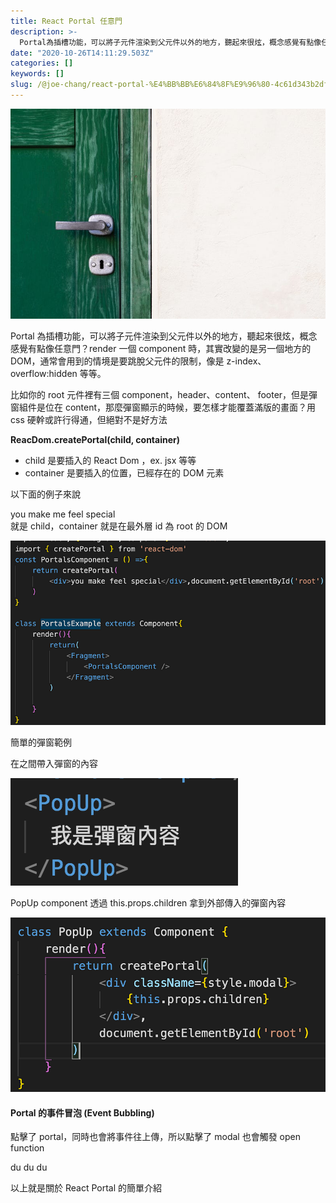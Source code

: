 ```yaml
---
title: React Portal 任意門
description: >-
  Portal為插槽功能，可以將子元件渲染到父元件以外的地方，聽起來很炫，概念感覺有點像任意門？render一個component時，其實改變的是另一個地方的DOM，通常會用到的情境是要跳脫父元件的限制，像是z-index、overflow:hidden等等。
date: "2020-10-26T14:11:29.503Z"
categories: []
keywords: []
slug: /@joe-chang/react-portal-%E4%BB%BB%E6%84%8F%E9%96%80-4c61d343b2df
---
```


![](./img/1__2S7tp09HZHEIKLWkUcItJg.jpeg)

Portal 為插槽功能，可以將子元件渲染到父元件以外的地方，聽起來很炫，概念感覺有點像任意門？render 一個 component 時，其實改變的是另一個地方的 DOM，通常會用到的情境是要跳脫父元件的限制，像是 z-index、overflow:hidden 等等。

比如你的 root 元件裡有三個 component，header、content、 footer，但是彈窗組件是位在 content，那麼彈窗顯示的時候，要怎樣才能覆蓋滿版的畫面？用 css 硬幹或許行得通，但絕對不是好方法

**ReacDom.createPortal(child, container)**

- child 是要插入的 React Dom ，ex. jsx 等等
- container 是要插入的位置，已經存在的 DOM 元素

以下面的例子來說<div>you make me feel special</div>就是 child，container 就是在最外層 id 為 root 的 DOM

![](./img/1__fcay9Fg__xxh17fjMVE9IkA.png)

簡單的彈窗範例

在<PopUp></PopUp>之間帶入彈窗的內容

![](./img/1__S5nq6HCLyDCQy7uJ__9QKtQ.png)

PopUp component 透過 this.props.children 拿到外部傳入的彈窗內容

![](./img/1__wsi0lKOcrs1yCe1KrbzOAQ.png)

#### Portal 的事件冒泡 (Event Bubbling)

點擊了 portal，同時也會將事件往上傳，所以點擊了 modal 也會觸發 open function

<div onClick={this.open}>  
   <modal>du du du </modal>  
<div>

以上就是關於 React Portal 的簡單介紹
